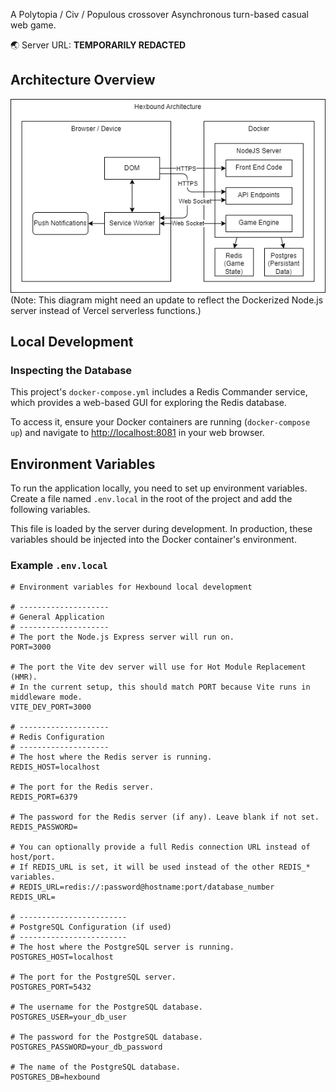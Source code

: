 A Polytopia / Civ / Populous crossover Asynchronous turn-based casual web game.

🌏 Server URL: **TEMPORARILY REDACTED**

## Architecture Overview

![Architecture Diagram](/design/architecture.drawio.png) (Note: This diagram might need an update to reflect the Dockerized Node.js server instead of Vercel serverless functions.)

## Local Development

### Inspecting the Database

This project's `docker-compose.yml` includes a Redis Commander service, which provides a web-based GUI for exploring the Redis database.

To access it, ensure your Docker containers are running (`docker-compose up`) and navigate to [http://localhost:8081](http://localhost:8081) in your web browser.

## Environment Variables

To run the application locally, you need to set up environment variables. Create a file named `.env.local` in the root of the project and add the following variables.

This file is loaded by the server during development. In production, these variables should be injected into the Docker container's environment.

### Example `.env.local`

```
# Environment variables for Hexbound local development

# --------------------
# General Application
# --------------------
# The port the Node.js Express server will run on.
PORT=3000

# The port the Vite dev server will use for Hot Module Replacement (HMR).
# In the current setup, this should match PORT because Vite runs in middleware mode.
VITE_DEV_PORT=3000

# --------------------
# Redis Configuration
# --------------------
# The host where the Redis server is running.
REDIS_HOST=localhost

# The port for the Redis server.
REDIS_PORT=6379

# The password for the Redis server (if any). Leave blank if not set.
REDIS_PASSWORD=

# You can optionally provide a full Redis connection URL instead of host/port.
# If REDIS_URL is set, it will be used instead of the other REDIS_* variables.
# REDIS_URL=redis://:password@hostname:port/database_number
REDIS_URL=

# ------------------------
# PostgreSQL Configuration (if used)
# ------------------------
# The host where the PostgreSQL server is running.
POSTGRES_HOST=localhost

# The port for the PostgreSQL server.
POSTGRES_PORT=5432

# The username for the PostgreSQL database.
POSTGRES_USER=your_db_user

# The password for the PostgreSQL database.
POSTGRES_PASSWORD=your_db_password

# The name of the PostgreSQL database.
POSTGRES_DB=hexbound
```

